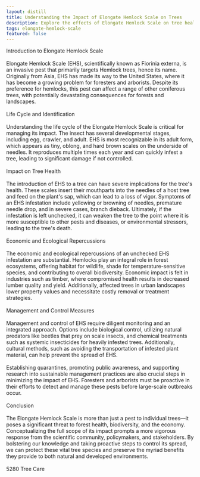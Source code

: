 ```yaml
---
layout: distill
title: Understanding the Impact of Elongate Hemlock Scale on Trees
description: Explore the effects of Elongate Hemlock Scale on tree health and ecosystems in this insightful article.
tags: elongate-hemlock-scale
featured: false
---
```


Introduction to Elongate Hemlock Scale<br /><br />Elongate Hemlock Scale (EHS), scientifically known as Fiorinia externa, is an invasive pest that primarily targets Hemlock trees, hence its name. Originally from Asia, EHS has made its way to the United States, where it has become a growing problem for foresters and arborists. Despite its preference for hemlocks, this pest can affect a range of other coniferous trees, with potentially devastating consequences for forests and landscapes.<br /><br />Life Cycle and Identification<br /><br />Understanding the life cycle of the Elongate Hemlock Scale is critical for managing its impact. The insect has several developmental stages, including egg, crawler, and adult. EHS is most recognizable in its adult form, which appears as tiny, oblong, and hard brown scales on the underside of needles. It reproduces multiple times each year and can quickly infest a tree, leading to significant damage if not controlled.<br /><br />Impact on Tree Health<br /><br />The introduction of EHS to a tree can have severe implications for the tree's health. These scales insert their mouthparts into the needles of a host tree and feed on the plant's sap, which can lead to a loss of vigor. Symptoms of an EHS infestation include yellowing or browning of needles, premature needle drop, and in severe cases, branch dieback. Ultimately, if the infestation is left unchecked, it can weaken the tree to the point where it is more susceptible to other pests and diseases, or environmental stressors, leading to the tree's death.<br /><br />Economic and Ecological Repercussions<br /><br />The economic and ecological repercussions of an unchecked EHS infestation are substantial. Hemlocks play an integral role in forest ecosystems, offering habitat for wildlife, shade for temperature-sensitive species, and contributing to overall biodiversity. Economic impact is felt in industries such as timber, where compromised health results in decreased lumber quality and yield. Additionally, affected trees in urban landscapes lower property values and necessitate costly removal or treatment strategies.<br /><br />Management and Control Measures<br /><br />Management and control of EHS require diligent monitoring and an integrated approach. Options include biological control, utilizing natural predators like beetles that prey on scale insects, and chemical treatments such as systemic insecticides for heavily infested trees. Additionally, cultural methods, such as avoiding the transportation of infested plant material, can help prevent the spread of EHS. <br /><br />Establishing quarantines, promoting public awareness, and supporting research into sustainable management practices are also crucial steps in minimizing the impact of EHS. Foresters and arborists must be proactive in their efforts to detect and manage these pests before large-scale outbreaks occur.<br /><br />Conclusion<br /><br />The Elongate Hemlock Scale is more than just a pest to individual trees—it poses a significant threat to forest health, biodiversity, and the economy. Conceptualizing the full scope of its impact prompts a more vigorous response from the scientific community, policymakers, and stakeholders. By bolstering our knowledge and taking proactive steps to control its spread, we can protect these vital tree species and preserve the myriad benefits they provide to both natural and developed environments.<br /><br />5280 Tree Care
